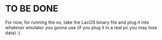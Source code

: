# TO BE DONE
For now, for running the os, take the LacOS binary file and plug it into whatever emulator you gonna use (if you plug it in a real pc you may lose data) :)